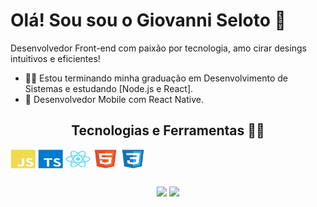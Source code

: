 <h1>Olá! Sou sou o Giovanni Seloto 👋</h1>
Desenvolvedor Front-end com paixão por tecnologia, amo cirar desings intuitivos e eficientes!

- 🕵️‍♀️ Estou terminando minha graduação em Desenvolvimento de Sistemas e estudando [Node.js e React].
- 📱 Desenvolvedor Mobile com React Native.

##
<h2 align="center"> Tecnologias e Ferramentas 🧑‍💻 </h2>
<div style="display: inline-block"  align="center">
  <img align="center" alt="Rafa-Js" height="30" width="40" src="https://raw.githubusercontent.com/devicons/devicon/master/icons/javascript/javascript-plain.svg">
  <img align="center" alt="Rafa-Ts" height="30" width="40" src="https://raw.githubusercontent.com/devicons/devicon/master/icons/typescript/typescript-plain.svg">
  <img align="center" alt="Rafa-React" height="30" width="40" src="https://raw.githubusercontent.com/devicons/devicon/master/icons/react/react-original.svg">
  <img align="center" alt="Rafa-HTML" height="30" width="40" src="https://raw.githubusercontent.com/devicons/devicon/master/icons/html5/html5-original.svg">
  <img align="center" alt="Rafa-CSS" height="30" width="40" src="https://raw.githubusercontent.com/devicons/devicon/master/icons/css3/css3-original.svg">
</div> 

##
<div align="center">
  <img src="https://github-readme-stats.vercel.app/api?username=GiovanniSeloto&theme=dark" />
  <img src="https://github-readme-stats.vercel.app/api/top-langs/?username=GiovanniSeloto&theme=dark" />
</div>

